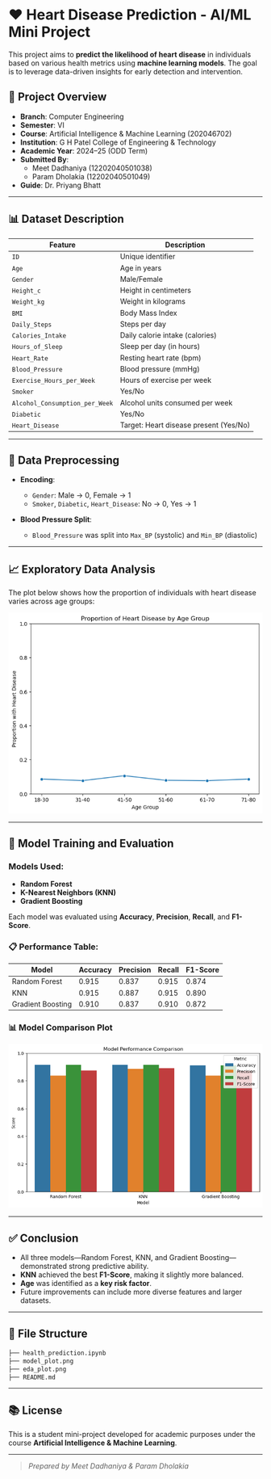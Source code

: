 # ❤️ Heart Disease Prediction - AI/ML Mini Project

This project aims to **predict the likelihood of heart disease** in individuals based on various health metrics using **machine learning models**. The goal is to leverage data-driven insights for early detection and intervention.

## 🧠 Project Overview

- **Branch**: Computer Engineering  
- **Semester**: VI  
- **Course**: Artificial Intelligence & Machine Learning (202046702)  
- **Institution**: G H Patel College of Engineering & Technology  
- **Academic Year**: 2024–25 (ODD Term)  
- **Submitted By**:  
  - Meet Dadhaniya (12202040501038)  
  - Param Dholakia (12202040501049)  
- **Guide**: Dr. Priyang Bhatt

---

## 📊 Dataset Description

| Feature                         | Description                                     |
|----------------------------------|-------------------------------------------------|
| `ID`                            | Unique identifier                               |
| `Age`                           | Age in years                                    |
| `Gender`                        | Male/Female                                     |
| `Height_c`                      | Height in centimeters                           |
| `Weight_kg`                     | Weight in kilograms                             |
| `BMI`                           | Body Mass Index                                 |
| `Daily_Steps`                   | Steps per day                                   |
| `Calories_Intake`              | Daily calorie intake (calories)                 |
| `Hours_of_Sleep`                | Sleep per day (in hours)                        |
| `Heart_Rate`                    | Resting heart rate (bpm)                        |
| `Blood_Pressure`                | Blood pressure (mmHg)                           |
| `Exercise_Hours_per_Week`       | Hours of exercise per week                      |
| `Smoker`                        | Yes/No                                          |
| `Alcohol_Consumption_per_Week`  | Alcohol units consumed per week                 |
| `Diabetic`                      | Yes/No                                          |
| `Heart_Disease`                 | Target: Heart disease present (Yes/No)          |

---

## 🔧 Data Preprocessing

- **Encoding**:  
  - `Gender`: Male → 0, Female → 1  
  - `Smoker`, `Diabetic`, `Heart_Disease`: No → 0, Yes → 1

- **Blood Pressure Split**:  
  - `Blood_Pressure` was split into `Max_BP` (systolic) and `Min_BP` (diastolic)

---

## 📈 Exploratory Data Analysis

The plot below shows how the proportion of individuals with heart disease varies across age groups:

![EDA Plot](eda_plot.png)

---

## 🧪 Model Training and Evaluation

### Models Used:
- **Random Forest**
- **K-Nearest Neighbors (KNN)**
- **Gradient Boosting**

Each model was evaluated using **Accuracy**, **Precision**, **Recall**, and **F1-Score**.

### 📋 Performance Table:

| Model              | Accuracy | Precision | Recall | F1-Score |
|-------------------|----------|-----------|--------|----------|
| Random Forest      | 0.915    | 0.837     | 0.915  | 0.874    |
| KNN                | 0.915    | 0.887     | 0.915  | 0.890    |
| Gradient Boosting  | 0.910    | 0.837     | 0.910  | 0.872    |

### 📊 Model Comparison Plot

![Model Performance Plot](model_plot.png)

---

## ✅ Conclusion

- All three models—Random Forest, KNN, and Gradient Boosting—demonstrated strong predictive ability.
- **KNN** achieved the best **F1-Score**, making it slightly more balanced.
- **Age** was identified as a **key risk factor**.
- Future improvements can include more diverse features and larger datasets.

---

## 📁 File Structure

```
├── health_prediction.ipynb
├── model_plot.png
├── eda_plot.png
├── README.md
```

---

## 📚 License

This is a student mini-project developed for academic purposes under the course **Artificial Intelligence & Machine Learning**.

---

> _Prepared by Meet Dadhaniya & Param Dholakia_
